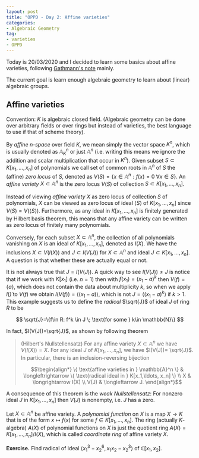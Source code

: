```yaml
---
layout: post
title: "OPPD - Day 2: Affine varieties"
categories: 
- Algebraic Geometry
tag: 
- varieties
- OPPD
---
```


Today is 20/03/2020 and I decided to learn some basics about 
affine varieties, following [Gathmann's note](https://www.mathematik.uni-kl.de/~gathmann/class/alggeom-2019/alggeom-2019.pdf) mainly. 

The current goal is learn enough 
algebraic geometry to learn about (linear) algebraic groups. 

## Affine varieties

Convention: $K$ is algebraic closed field. (Algebraic 
geometry can be done over arbitrary fields or over rings 
but instead of varieties, the best language to use 
if that of scheme theory). 

By *affine $n$-space* over field $K$, we mean simply
the vector space $K^n$, which is usually denoted as 
$\mathbb{A}_K^n$ or just $\mathbb{A}^n$ (i.e. writing 
this means we ignore the addition and scalar multiplication 
that occur in $K^n$). Given subset $S\subset K[x_1,\ldots, x_n]$
of polynomials we call set of common roots in $\mathbb{A}^n$ of 
$S$ the (affine) *zero locus* of $S$, denoted as $V(S)=\{x\in 
\mathbb{A}^n: f(x)=0 \; \forall x\in S\}$. 
An *affine variety* $X\subset \mathbb{A}^n$
is the zero locus $V(S)$ of collection 
$S\subset K[x_1,\ldots, x_n]$.

Instead of viewing *affine variety* $X$ as zero locus of 
collection $S$ of polynomials, $X$ can be viewed as 
zero locus of ideal $\langle S\rangle$ of 
$K[x_1,\ldots, x_n]$ since $V(S)=V(\langle S\rangle)$. 
Furthermore, as any ideal in $K[x_1,\ldots, x_n]$
is finitely generated by Hilbert basis theorem, this means 
that any affine variety can be written as zero locus 
of finitely many polynomials. 

Conversely, for each subset $X\subset \mathbb{A}^n$, 
the collection of all polynomials vanishing on $X$
is an ideal of $K[x_1,\ldots, x_n]$, denoted as $I(X)$. 
We have the inclusions $X \subset V(I(X))$ and $J\subset I(V(J))$ 
for $X\subset \mathbb{A}^n$ and ideal $J\subset 
K[x_1,\ldots, x_n]$. A question is that whether 
these are actually equal or not. 

It is not always true that $J=I(V(J))$. A quick 
way to see $I(V(J))\ne J$ is notice that if we work 
with $K[x_1]$ (i.e. $n=1$) then with $f(x_1)=(x_1-a)^k$
then $V(f)=\{a\}$, which does not contain the data 
about multiplicity $k$, so when we apply $I(\dot)$ to
$V(f)$ we obtain $I(V(f))=\langle (x_1-a)\rangle$,
which is not $J=\langle (x_1-a)^k\rangle$ if $k>1$. 
This example suggests us to define the *radical* 
$\sqrt{J}$ of ideal $J$ of ring $R$ to be 

$$
\sqrt{J}=\{f\in R: f^k \in J \; \text{for some }
k\in \mathbb{N}\}
$$

In fact, $I(V(J))=\sqrt{J}$, as shown by following 
theorem 

> (Hilbert's Nullstellensatz) For any affine variety 
> $X\subset \mathbb{A}^n$ we have $V(I(X))=X$. For any 
> ideal $J$ of $K[x_1,\ldots, x_n]$, we have $I(V(J))=
> \sqrt{J}$. In particular, there is an inclusion-reversing 
> bijection 
> 
> $$\begin{align*} 
> \{ \text{affine varieties in } \mathbb{A}^n \}
> & \longleftrightarrow \{ \text{radical ideal in } 
> K[x_1,\ldots, x_n] \} \\ 
> X & \longrightarrow I(X) \\
> V(J) & \longleftarrow J. 
> \end{align*}$$

A consequence of this theorem is the *weak Nullstellensatz*:
For nonzero ideal $J$ in $K[x_1,\ldots, x_n]$ then $V(J)$
is nonempty, i.e. $J$ has a zero. 

Let $X \subset \mathbb{A}^n$ be affine variety. A 
*polynomial function* on $X$ is a map $X\to K$ that is 
of the form $x \mapsto f(x)$ for some $f\in K[x_1,\ldots, x_n]$.
The ring (actually $K$-algebra) $A(X)$ of polynomial functions on 
$X$ is just the quotient ring $A(X)=K[x_1,\ldots, x_n]/I(X)$, 
which is called *coordinate ring* of affine variety $X$.

**Exercise.** Find radical of ideal $\langle x_1^3-x_2^6,
x_1x_2-x_2^3\rangle$ of $\mathbb{C}[x_1,x_2]$. 